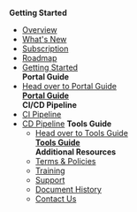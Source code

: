 **Getting Started**
  - [Overview](ship-hats-overview)
  - [What's New](whats-new)
  - [Subscription](subscription)
  - [Roadmap](roadmap)
  - [Getting Started](getting-started)  
**Portal Guide**
  - [Head over to Portal Guide](https://docs.developer.tech.gov.sg/docs/ship-hats-portal-guide/#/ship-hats-portal-overview)  
**[Portal Guide](https://docs.developer.tech.gov.sg/docs/ship-hats-portal-guide/#/ship-hats-portal-overview)**  
**CI/CD Pipeline**
- [CI Pipeline](ci-pipeline)  
- [CD Pipeline](cd-pipeline) 
**Tools Guide**
  - [Head over to Tools Guide](https://docs.developer.tech.gov.sg/docs/ship-hats-tools-guide/#/tools-overview)  
**[Tools Guide](https://docs.developer.tech.gov.sg/docs/ship-hats-tools-guide/#/tools-overview)**   
**Additional Resources**
  - [Terms & Policies](terms-and-policies)
  - [Training](training)
  - [Support](support)
  - [Document History](document-history)
  - [Contact Us](contact-us)